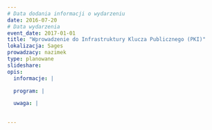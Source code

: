 ```yaml
---
# Data dodania informacji o wydarzeniu
date: 2016-07-20
# Data wydarzenia
event_date: 2017-01-01
title: "Wprowadzenie do Infrastruktury Klucza Publicznego (PKI)"
lokalizacja: Sages
prowadzacy: nazimek
type: planowane
slideshare:
opis:
  informacje: |

  program: |

  uwaga: |
 

---
```

